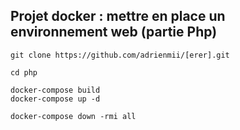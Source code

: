 ## Projet docker : mettre en place un environnement web (partie Php)

```
git clone https://github.com/adrienmii/[erer].git
```

```
cd php
```

```
docker-compose build
docker-compose up -d
```

```
docker-compose down -rmi all
```

